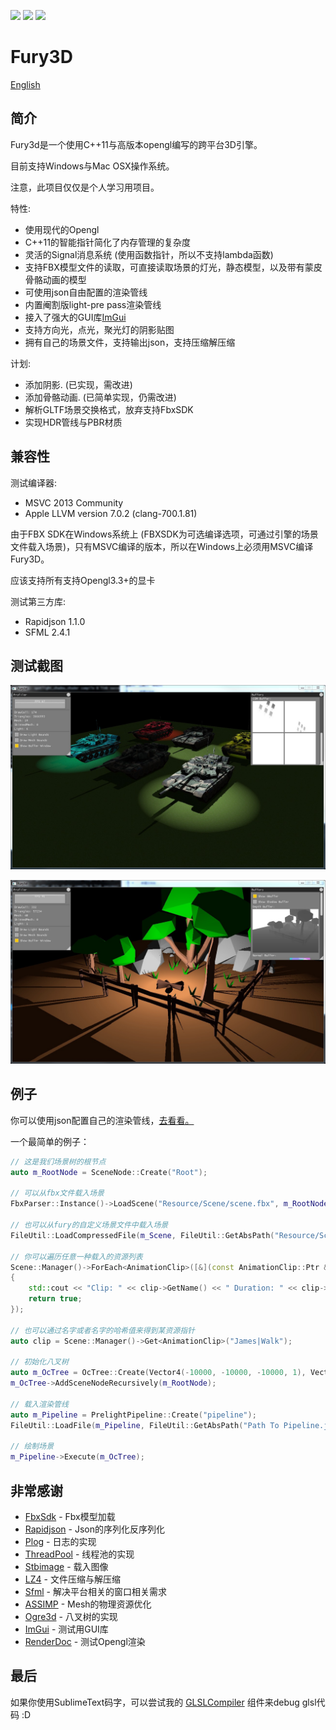 ![](https://img.shields.io/badge/dev-v0.2.1-green.svg) ![](https://img.shields.io/badge/build-passing-green.svg) ![](https://img.shields.io/badge/license-MIT-blue.svg)

# Fury3D

[English](README.md)

## 简介

Fury3d是一个使用C++11与高版本opengl编写的跨平台3D引擎。

目前支持Windows与Mac OSX操作系统。

注意，此项目仅仅是个人学习用项目。

特性: 

* 使用现代的Opengl
* C++11的智能指针简化了内存管理的复杂度
* 灵活的Signal消息系统 (使用函数指针，所以不支持lambda函数)
* 支持FBX模型文件的读取，可直接读取场景的灯光，静态模型，以及带有蒙皮骨骼动画的模型
* 可使用json自由配置的渲染管线
* 内置阉割版light-pre pass渲染管线
* 接入了强大的GUI库[ImGui](https://github.com/ocornut/imgui)
* 支持方向光，点光，聚光灯的阴影贴图
* 拥有自己的场景文件，支持输出json，支持压缩解压缩

计划:

* 添加阴影. (已实现，需改进)
* 添加骨骼动画. (已简单实现，仍需改进)
* 解析GLTF场景交换格式，放弃支持FbxSDK
* 实现HDR管线与PBR材质

## 兼容性

测试编译器: 

* MSVC 2013 Community
* Apple LLVM version 7.0.2 (clang-700.1.81)

由于FBX SDK在Windows系统上 (FBXSDK为可选编译选项，可通过引擎的场景文件载入场景)，只有MSVC编译的版本，所以在Windows上必须用MSVC编译Fury3D。

应该支持所有支持Opengl3.3+的显卡

测试第三方库: 

* Rapidjson 1.1.0
* SFML 2.4.1

## 测试截图

![阴影和动态光照](screenshots/1.jpg)

![阴影和动态光照](screenshots/2.jpg)

## 例子

你可以使用json配置自己的渲染管线，[去看看。](https://github.com/sindney/fury3d/blob/master/examples/bin/Resource/Pipeline/DefferedLighting.json)

一个最简单的例子： 

~~~~~~~~~~cpp
// 这是我们场景树的根节点
auto m_RootNode = SceneNode::Create("Root");

// 可以从fbx文件载入场景
FbxParser::Instance()->LoadScene("Resource/Scene/scene.fbx", m_RootNode, importOptions);

// 也可以从fury的自定义场景文件中载入场景
FileUtil::LoadCompressedFile(m_Scene, FileUtil::GetAbsPath("Resource/Scene/scene.bin"));

// 你可以遍历任意一种载入的资源列表
Scene::Manager()->ForEach<AnimationClip>([&](const AnimationClip::Ptr &clip) -> bool
{
	std::cout << "Clip: " << clip->GetName() << " Duration: " << clip->GetDuration() << std::endl;
	return true;
});

// 也可以通过名字或者名字的哈希值来得到某资源指针
auto clip = Scene::Manager()->Get<AnimationClip>("James|Walk");

// 初始化八叉树
auto m_OcTree = OcTree::Create(Vector4(-10000, -10000, -10000, 1), Vector4(10000, 10000, 10000, 1), 2);
m_OcTree->AddSceneNodeRecursively(m_RootNode);

// 载入渲染管线
auto m_Pipeline = PrelightPipeline::Create("pipeline");
FileUtil::LoadFile(m_Pipeline, FileUtil::GetAbsPath("Path To Pipeline.json"));

// 绘制场景
m_Pipeline->Execute(m_OcTree);
~~~~~~~~~~

## 非常感谢

* [FbxSdk](http://www.autodesk.com/products/fbx/overview) - Fbx模型加载
* [Rapidjson](https://github.com/miloyip/rapidjson) - Json的序列化反序列化
* [Plog](https://github.com/SergiusTheBest/plog) - 日志的实现
* [ThreadPool](https://github.com/progschj/ThreadPool) - 线程池的实现
* [Stbimage](https://github.com/nothings/stb) - 载入图像
* [LZ4](https://github.com/Cyan4973/lz4) - 文件压缩与解压缩
* [Sfml](http://www.sfml-dev.org) - 解决平台相关的窗口相关需求
* [ASSIMP](https://github.com/assimp/assimp) - Mesh的物理资源优化
* [Ogre3d](http://www.ogre3d.org) - 八叉树的实现
* [ImGui](https://github.com/ocornut/imgui) - 测试用GUI库
* [RenderDoc](https://github.com/baldurk/renderdoc) - 测试Opengl渲染

## 最后

如果你使用SublimeText码字，可以尝试我的 [GLSLCompiler](https://github.com/sindney/GLSLCompiler) 组件来debug glsl代码 :D
